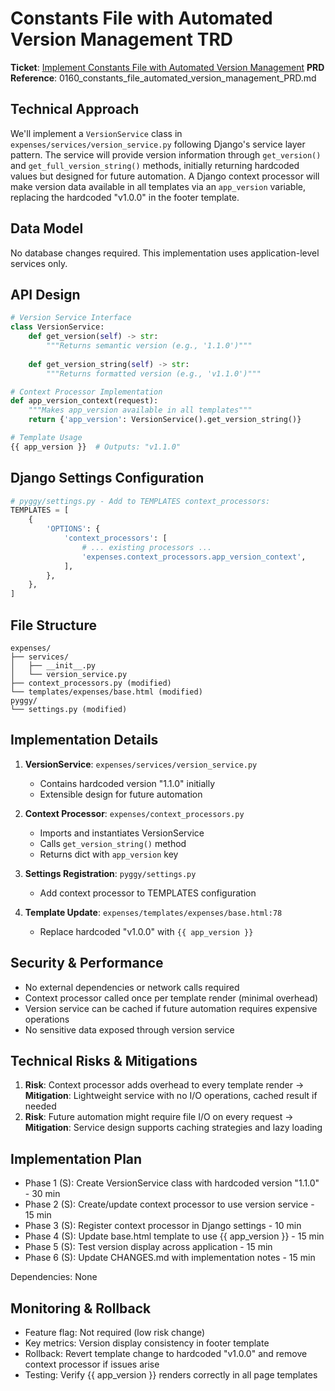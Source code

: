 # Constants File with Automated Version Management TRD

**Ticket**: [Implement Constants File with Automated Version Management](https://github.com/MarcinOrlowski/pyggy-expense-tracker/issues/160)
**PRD Reference**: 0160_constants_file_automated_version_management_PRD.md

## Technical Approach

We'll implement a `VersionService` class in `expenses/services/version_service.py` following
Django's service layer pattern. The service will provide version information through `get_version()`
and `get_full_version_string()` methods, initially returning hardcoded values but designed for
future automation. A Django context processor will make version data available in all templates via
an `app_version` variable, replacing the hardcoded "v1.0.0" in the footer template.

## Data Model

No database changes required. This implementation uses application-level services only.

## API Design

```python
# Version Service Interface
class VersionService:
    def get_version(self) -> str:
        """Returns semantic version (e.g., '1.1.0')"""
        
    def get_version_string(self) -> str:
        """Returns formatted version (e.g., 'v1.1.0')"""

# Context Processor Implementation
def app_version_context(request):
    """Makes app_version available in all templates"""
    return {'app_version': VersionService().get_version_string()}

# Template Usage
{{ app_version }}  # Outputs: "v1.1.0"
```

## Django Settings Configuration

```python
# pyggy/settings.py - Add to TEMPLATES context_processors:
TEMPLATES = [
    {
        'OPTIONS': {
            'context_processors': [
                # ... existing processors ...
                'expenses.context_processors.app_version_context',
            ],
        },
    },
]
```

## File Structure

```text
expenses/
├── services/
│   ├── __init__.py
│   └── version_service.py
├── context_processors.py (modified)
└── templates/expenses/base.html (modified)
pyggy/
└── settings.py (modified)
```

## Implementation Details

1. **VersionService**: `expenses/services/version_service.py`
   - Contains hardcoded version "1.1.0" initially
   - Extensible design for future automation

2. **Context Processor**: `expenses/context_processors.py`
   - Imports and instantiates VersionService
   - Calls `get_version_string()` method
   - Returns dict with `app_version` key

3. **Settings Registration**: `pyggy/settings.py`
   - Add context processor to TEMPLATES configuration

4. **Template Update**: `expenses/templates/expenses/base.html:78`
   - Replace hardcoded "v1.0.0" with `{{ app_version }}`

## Security & Performance

- No external dependencies or network calls required
- Context processor called once per template render (minimal overhead)
- Version service can be cached if future automation requires expensive operations
- No sensitive data exposed through version service

## Technical Risks & Mitigations

1. **Risk**: Context processor adds overhead to every template render → **Mitigation**: Lightweight
   service with no I/O operations, cached result if needed
1. **Risk**: Future automation might require file I/O on every request → **Mitigation**: Service
   design supports caching strategies and lazy loading

## Implementation Plan

- Phase 1 (S): Create VersionService class with hardcoded version "1.1.0" - 30 min
- Phase 2 (S): Create/update context processor to use version service - 15 min
- Phase 3 (S): Register context processor in Django settings - 10 min
- Phase 4 (S): Update base.html template to use {{ app_version }} - 15 min
- Phase 5 (S): Test version display across application - 15 min
- Phase 6 (S): Update CHANGES.md with implementation notes - 15 min

Dependencies: None

## Monitoring & Rollback

- Feature flag: Not required (low risk change)
- Key metrics: Version display consistency in footer template
- Rollback: Revert template change to hardcoded "v1.0.0" and remove context processor if issues arise
- Testing: Verify {{ app_version }} renders correctly in all page templates
